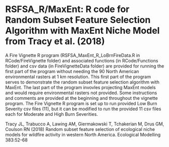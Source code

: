 # RSFSA_R/MaxEnt: R code for Random Subset Feature Selection Algorithm with MaxEnt Niche Model from Tracy et al. (2018)

A Fire Vignette R program (RSFSA_MaxEnt_R_LoBrnFireData.R in RCode/FireVignette folder) and associated functions (in RCode/Functions folder) and csv data (in FireVignetteData folder) are provided for running the first part of the program without needing the 
90 North American environmental rasters at 1 km resolution. This first part of the program serves to demonstrate the random subset feature selection algorithm with MaxEnt. The last part of the program invovles projecting MaxEnt models and would require environmental rasters not provided. Some instructions and comments are provided at the beginning and throughout the vignette program. The Fire Vignette R program is set up to run provided Low Burn Severity csv files (11), but it can be modified to run the provided 11 csv files each for Moderate and High Burn Severities.

Tracy JL, Trabucco A, Lawing AM, Giermakowski T, Tchakerian M, Drus GM, Coulson RN
 (2018) Random subset feature selection of ecological niche models for wildfire activity in western North America. Ecological Modelling       383:52-68

